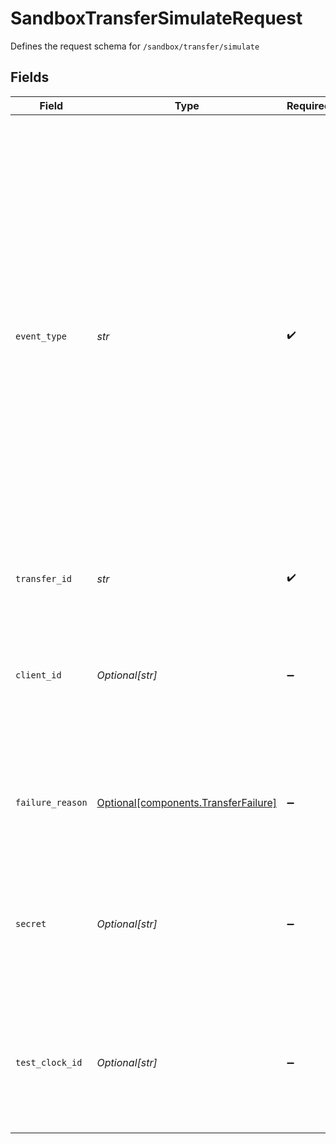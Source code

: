 # SandboxTransferSimulateRequest

Defines the request schema for `/sandbox/transfer/simulate`


## Fields

| Field                                                                                                                                                                                                                                                                                                                                                | Type                                                                                                                                                                                                                                                                                                                                                 | Required                                                                                                                                                                                                                                                                                                                                             | Description                                                                                                                                                                                                                                                                                                                                          |
| ---------------------------------------------------------------------------------------------------------------------------------------------------------------------------------------------------------------------------------------------------------------------------------------------------------------------------------------------------- | ---------------------------------------------------------------------------------------------------------------------------------------------------------------------------------------------------------------------------------------------------------------------------------------------------------------------------------------------------- | ---------------------------------------------------------------------------------------------------------------------------------------------------------------------------------------------------------------------------------------------------------------------------------------------------------------------------------------------------- | ---------------------------------------------------------------------------------------------------------------------------------------------------------------------------------------------------------------------------------------------------------------------------------------------------------------------------------------------------- |
| `event_type`                                                                                                                                                                                                                                                                                                                                         | *str*                                                                                                                                                                                                                                                                                                                                                | :heavy_check_mark:                                                                                                                                                                                                                                                                                                                                   | The asynchronous event to be simulated. May be: `posted`, `settled`, `failed`, or `returned`.<br/><br/>An error will be returned if the event type is incompatible with the current transfer status. Compatible status --> event type transitions include:<br/><br/>`pending` --> `failed`<br/><br/>`pending` --> `posted`<br/><br/>`posted` --> `returned`<br/><br/>`posted` --> `settled`<br/> |
| `transfer_id`                                                                                                                                                                                                                                                                                                                                        | *str*                                                                                                                                                                                                                                                                                                                                                | :heavy_check_mark:                                                                                                                                                                                                                                                                                                                                   | Plaid’s unique identifier for a transfer.                                                                                                                                                                                                                                                                                                            |
| `client_id`                                                                                                                                                                                                                                                                                                                                          | *Optional[str]*                                                                                                                                                                                                                                                                                                                                      | :heavy_minus_sign:                                                                                                                                                                                                                                                                                                                                   | Your Plaid API `client_id`. The `client_id` is required and may be provided either in the `PLAID-CLIENT-ID` header or as part of a request body.                                                                                                                                                                                                     |
| `failure_reason`                                                                                                                                                                                                                                                                                                                                     | [Optional[components.TransferFailure]](../../models/components/transferfailure.md)                                                                                                                                                                                                                                                                   | :heavy_minus_sign:                                                                                                                                                                                                                                                                                                                                   | The failure reason if the event type for a transfer is `"failed"` or `"returned"`. Null value otherwise.                                                                                                                                                                                                                                             |
| `secret`                                                                                                                                                                                                                                                                                                                                             | *Optional[str]*                                                                                                                                                                                                                                                                                                                                      | :heavy_minus_sign:                                                                                                                                                                                                                                                                                                                                   | Your Plaid API `secret`. The `secret` is required and may be provided either in the `PLAID-SECRET` header or as part of a request body.                                                                                                                                                                                                              |
| `test_clock_id`                                                                                                                                                                                                                                                                                                                                      | *Optional[str]*                                                                                                                                                                                                                                                                                                                                      | :heavy_minus_sign:                                                                                                                                                                                                                                                                                                                                   | Plaid’s unique identifier for a test clock. If provided, the event to be simulated is created at the `virtual_time` on the provided `test_clock`.                                                                                                                                                                                                    |
